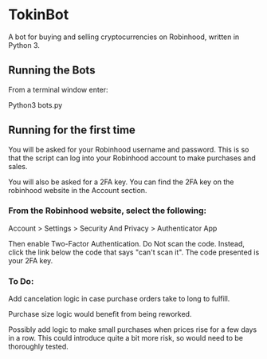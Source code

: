 # TokinBot
A bot for buying and selling cryptocurrencies on Robinhood, written in Python 3.


## Running the Bots
From a terminal window enter:

  Python3 bots.py


## Running for the first time

You will be asked for your Robinhood username and password. This is so that the script can log into your Robinhood account to make purchases and sales.

You will also be asked for a 2FA key. You can find the 2FA key on the robinhood website in the Account section.



### From the Robinhood website, select the following:

Account > Settings > Security And Privacy > Authenticator App

Then enable Two-Factor Authentication. Do Not scan the code. Instead, click the link below the code that says "can't scan it". The code presented is your 2FA key.






### To Do:
Add cancelation logic in case purchase orders take to long to fulfill.

Purchase size logic would benefit from being reworked.

Possibly add logic to make small purchases when prices rise for a few days in a row. This could introduce quite a bit more risk, so would need to be thoroughly tested.
